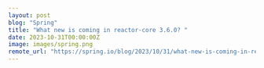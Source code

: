 ```yaml
---
layout: post
blog: "Spring"
title: "What new is coming in reactor-core 3.6.0? "
date: 2023-10-31T00:00:00Z
image: images/spring.png
remote_url: "https://spring.io/blog/2023/10/31/what-new-is-coming-in-reactor-core-3-6-0"
---
```

